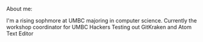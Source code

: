 About me:

I'm a rising sophmore at UMBC majoring in computer science.
Currently the workshop coordinator for UMBC Hackers
Testing out GitKraken and Atom Text Editor
